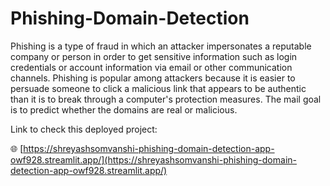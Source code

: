 # Phishing-Domain-Detection
Phishing is a type of fraud in which an attacker impersonates a reputable company or  person in order to get sensitive information such as login credentials or account  information via email or other communication channels. Phishing is popular among  attackers because it is easier to persuade someone to click a malicious link that appears  to be authentic than it is to break through a computer's protection measures. The mail goal is to predict whether the domains are real or malicious.

Link to check this deployed project: 

🌐 [https://shreyashsomvanshi-phishing-domain-detection-app-owf928.streamlit.app/](https://shreyashsomvanshi-phishing-domain-detection-app-owf928.streamlit.app/)
